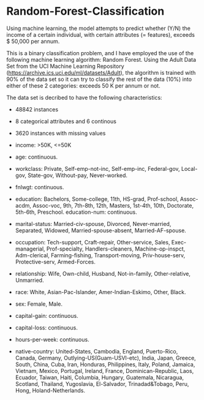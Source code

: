 # Random-Forest-Classification
Using machine learning, the model attempts to predict whether (Y/N) the income of a certain individual, with certain attributes (= features), exceeds $ 50,000 per annum.

This is a binary classification problem, and I have employed the use of the following machine learning algorithm: Random Forest.  Using the Adult Data Set from the UCI Machine Learning Repository (https://archive.ics.uci.edu/ml/datasets/Adult), the algorithm is trained with 90% of the data set so it can try to classify the rest of the data (10%) into either of these 2 categories: exceeds 50 K per annum or not.

The data set is decribed to have the following characteristics:
- 48842 instances
- 8 categorical attributes and 6 continous
- 3620 instances with missing values

- income: >50K, <=50K
- age: continuous.
- workclass: Private, Self-emp-not-inc, Self-emp-inc, Federal-gov, Local-gov, State-gov, Without-pay, Never-worked.
- fnlwgt: continuous.
- education: Bachelors, Some-college, 11th, HS-grad, Prof-school, Assoc-acdm, Assoc-voc, 9th, 7th-8th, 12th, Masters, 1st-4th, 10th, Doctorate, 5th-6th, Preschool.
education-num: continuous.
- marital-status: Married-civ-spouse, Divorced, Never-married, Separated, Widowed, Married-spouse-absent, Married-AF-spouse.
- occupation: Tech-support, Craft-repair, Other-service, Sales, Exec-managerial, Prof-specialty, Handlers-cleaners, Machine-op-inspct, Adm-clerical, Farming-fishing, Transport-moving, Priv-house-serv, Protective-serv, Armed-Forces.
- relationship: Wife, Own-child, Husband, Not-in-family, Other-relative, Unmarried.
- race: White, Asian-Pac-Islander, Amer-Indian-Eskimo, Other, Black.
- sex: Female, Male.
- capital-gain: continuous.
- capital-loss: continuous.
- hours-per-week: continuous.
- native-country: United-States, Cambodia, England, Puerto-Rico, Canada, Germany, Outlying-US(Guam-USVI-etc), India, Japan, Greece, South, China, Cuba, Iran, Honduras, Philippines, Italy, Poland, Jamaica, Vietnam, Mexico, Portugal, Ireland, France, Dominican-Republic, Laos, Ecuador, Taiwan, Haiti, Columbia, Hungary, Guatemala, Nicaragua, Scotland, Thailand, Yugoslavia, El-Salvador, Trinadad&Tobago, Peru, Hong, Holand-Netherlands.
